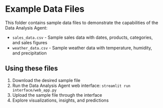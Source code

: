 # Example Data Files

This folder contains sample data files to demonstrate the capabilities of the Data Analysis Agent:

- `sales_data.csv` - Sample sales data with dates, products, categories, and sales figures
- `weather_data.csv` - Sample weather data with temperature, humidity, and precipitation

## Using these files

1. Download the desired sample file
2. Run the Data Analysis Agent web interface: `streamlit run interface/web_app.py`
3. Upload the sample file through the interface
4. Explore visualizations, insights, and predictions
